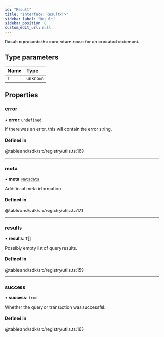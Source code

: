 ```yaml
---
id: "Result"
title: "Interface: Result<T>"
sidebar_label: "Result"
sidebar_position: 0
custom_edit_url: null
---
```


Result represents the core return result for an executed statement.

## Type parameters

| Name | Type |
| :------ | :------ |
| `T` | `unknown` |

## Properties

### error

• **error**: `undefined`

If there was an error, this will contain the error string.

#### Defined in

@tableland/sdk/src/registry/utils.ts:169

___

### meta

• **meta**: [`Metadata`](Metadata.md)

Additional meta information.

#### Defined in

@tableland/sdk/src/registry/utils.ts:173

___

### results

• **results**: `T`[]

Possibly empty list of query results.

#### Defined in

@tableland/sdk/src/registry/utils.ts:159

___

### success

• **success**: ``true``

Whether the query or transaction was successful.

#### Defined in

@tableland/sdk/src/registry/utils.ts:163
